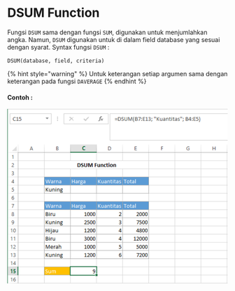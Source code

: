 # DSUM Function

Fungsi `DSUM` sama dengan fungsi `SUM`, digunakan untuk menjumlahkan angka. Namun, `DSUM` digunakan untuk di dalam field database yang sesuai dengan syarat. Syntax fungsi `DSUM` :

```text
DSUM(database, field, criteria)
```

{% hint style="warning" %}
Untuk keterangan setiap argumen sama dengan keterangan pada fungsi `DAVERAGE`
{% endhint %}

#### Contoh :

![](../.gitbook/assets/dsum.PNG)


